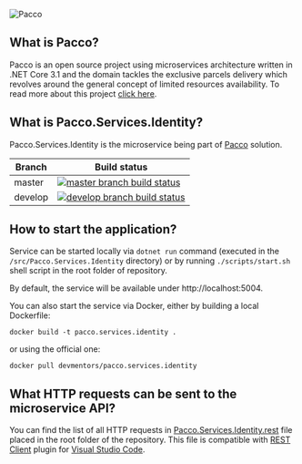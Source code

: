 ![Pacco](https://raw.githubusercontent.com/devmentors/Pacco/master/assets/pacco_logo.png)

**What is Pacco?**
----------------

Pacco is an open source project using microservices architecture written in .NET Core 3.1 and the domain tackles the exclusive parcels delivery which revolves around the general concept of limited resources availability. To read more about this project [click here](https://github.com/devmentors/Pacco).

**What is Pacco.Services.Identity?**
----------------

Pacco.Services.Identity is the microservice being part of [Pacco](https://github.com/devmentors/Pacco) solution.

|Branch             |Build status                                                  
|-------------------|-----------------------------------------------------
|master             |[![master branch build status](https://api.travis-ci.org/devmentors/Pacco.Services.Identity.svg?branch=master)](https://travis-ci.org/devmentors/Pacco.Services.Identity)
|develop            |[![develop branch build status](https://api.travis-ci.org/devmentors/Pacco.Services.Identity.svg?branch=develop)](https://travis-ci.org/devmentors/Pacco.Services.Identity/branches)

**How to start the application?**
----------------

Service can be started locally via `dotnet run` command (executed in the `/src/Pacco.Services.Identity` directory) or by running `./scripts/start.sh` shell script in the root folder of repository.

By default, the service will be available under http://localhost:5004.

You can also start the service via Docker, either by building a local Dockerfile: 

`docker build -t pacco.services.identity .` 

or using the official one: 

`docker pull devmentors/pacco.services.identity`

**What HTTP requests can be sent to the microservice API?**
----------------

You can find the list of all HTTP requests in [Pacco.Services.Identity.rest](https://github.com/devmentors/Pacco.Services.Identity/blob/master/Pacco.Services.Identity.rest) file placed in the root folder of the repository.
This file is compatible with [REST Client](https://marketplace.visualstudio.com/items?itemName=humao.rest-client) plugin for [Visual Studio Code](https://code.visualstudio.com). 